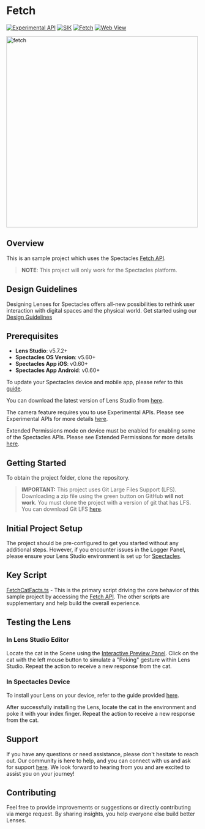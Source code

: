 # Fetch

[![Experimental API](https://img.shields.io/badge/Experimental%20API-Light%20Gray?color=D3D3D3)](https://developers.snap.com/spectacles/about-spectacles-features/apis/experimental-apis?) [![SIK](https://img.shields.io/badge/SIK-Light%20Gray?color=D3D3D3)](https://developers.snap.com/spectacles/spectacles-frameworks/spectacles-interaction-kit/features/overview?) [![Fetch](https://img.shields.io/badge/Fetch-Light%20Gray?color=D3D3D3)](https://developers.snap.com/spectacles/about-spectacles-features/apis/fetch?) [![Web View](https://img.shields.io/badge/Web%20View-Light%20Gray?color=D3D3D3)](https://developers.snap.com/spectacles/about-spectacles-features/apis/web-view?) 

<img src="./README-ref/sample-list-fetch-rounded-edges.gif" alt="fetch" width="500" />

## Overview

This is an sample project which uses the Spectacles [Fetch API](https://developers.snap.com/spectacles/about-spectacles-features/apis/fetch).

> **NOTE**:
> This project will only work for the Spectacles platform.

## Design Guidelines

Designing Lenses for Spectacles offers all-new possibilities to rethink user interaction with digital spaces and the physical world.
Get started using our [Design Guidelines](https://developers.snap.com/spectacles/best-practices/design-for-spectacles/introduction-to-spatial-design)

## Prerequisites

- **Lens Studio**: v5.7.2+
- **Spectacles OS Version**: v5.60+
- **Spectacles App iOS**: v0.60+
- **Spectacles App Android**: v0.60+

To update your Spectacles device and mobile app, please refer to this [guide](https://support.spectacles.com/hc/en-us/articles/30214953982740-Updating).

You can download the latest version of Lens Studio from [here](https://ar.snap.com/download?lang=en-US).

The camera feature requires you to use Experimental APIs. Please see Experimental APIs for more details [here](https://developers.snap.com/spectacles/about-spectacles-features/apis/experimental-apis).

Extended Permissions mode on device must be enabled for enabling some of the Spectacles APIs. Please see Extended Permissions for more details [here](https://developers.snap.com/spectacles/permission-privacy/extended-permissions).

## Getting Started

To obtain the project folder, clone the repository.

> **IMPORTANT:**
> This project uses Git Large Files Support (LFS). Downloading a zip file using the green button on GitHub **will not work**. You must clone the project with a version of git that has LFS.
> You can download Git LFS [here](https://git-lfs.github.com/).

## Initial Project Setup

The project should be pre-configured to get you started without any additional steps. However, if you encounter issues in the Logger Panel, please ensure your Lens Studio environment is set up for [Spectacles](https://developers.snap.com/spectacles/get-started/start-buiding/preview-panel).

## Key Script

[FetchCatFacts.ts](./Assets/Scripts/FetchCatFacts.ts) - This is the primary script driving the core behavior of this sample project by accessing the [Fetch API](https://developers.snap.com/spectacles/about-spectacles-features/apis/fetch). The other scripts are supplementary and help build the overall experience.

## Testing the Lens

### In Lens Studio Editor

Locate the cat in the Scene using the [Interactive Preview Panel](https://developers.snap.com/lens-studio/lens-studio-workflow/previewing-your-lens#interactive-preview). Click on the cat with the left mouse button to simulate a "Poking" gesture within Lens Studio. Repeat the action to receive a new response from the cat.

### In Spectacles Device

To install your Lens on your device, refer to the guide provided [here](https://developers.snap.com/spectacles/get-started/start-buiding/test-lens-on-spectacles).

After successfully installing the Lens, locate the cat in the environment and poke it with your index finger. Repeat the action to receive a new response from the cat.

## Support

If you have any questions or need assistance, please don't hesitate to reach out. Our community is here to help, and you can connect with us and ask for support [here](https://www.reddit.com/r/Spectacles/). We look forward to hearing from you and are excited to assist you on your journey!

## Contributing

Feel free to provide improvements or suggestions or directly contributing via merge request. By sharing insights, you help everyone else build better Lenses.
